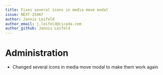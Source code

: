 ```yaml
---
title: Fixes several icons in media move modal
issue: NEXT-25467
author: Jannis Leifeld
author_email: j.leifeld@cicada.com
author_github: Jannis Leifeld
---
```

# Administration
* Changed several icons in media move modal to make them work again
